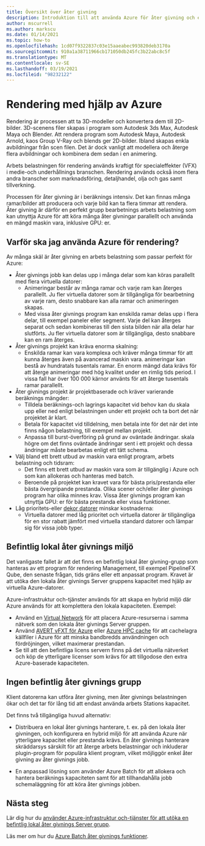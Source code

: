 ```yaml
---
title: Översikt över åter givning
description: Introduktion till att använda Azure för åter givning och en översikt över Azure Batch åter givnings funktioner
author: mscurrell
ms.author: markscu
ms.date: 01/14/2021
ms.topic: how-to
ms.openlocfilehash: 1cd07f9322837c03e15aaeabec993820deb3170a
ms.sourcegitcommit: 910a1a38711966cb171050db245fc3b22abc8c5f
ms.translationtype: MT
ms.contentlocale: sv-SE
ms.lasthandoff: 03/19/2021
ms.locfileid: "98232122"
---
```

# <a name="rendering-using-azure"></a>Rendering med hjälp av Azure

Rendering är processen att ta 3D-modeller och konvertera dem till 2D-bilder. 3D-scenens filer skapas i program som Autodesk 3ds Max, Autodesk Maya och Blender.  Att rendera program som Autodesk Maya, Autodesk Arnold, kaos Group V-Ray och blends ger 2D-bilder.  Ibland skapas enkla avbildningar från scen filen. Det är dock vanligt att modellera och återge flera avbildningar och kombinera dem sedan i en animering.

Arbets belastningen för rendering används kraftigt för specialeffekter (VFX) i medie-och underhållnings branschen. Rendering används också inom flera andra branscher som marknadsföring, detaljhandel, olja och gas samt tillverkning.

Processen för åter givning är i beräknings intensiv. Det kan finnas många ramar/bilder att producera och varje bild kan ta flera timmar att rendera.  Åter givning är därför en perfekt grupp bearbetnings arbets belastning som kan utnyttja Azure för att köra många åter givningar parallellt och använda en mängd maskin vara, inklusive GPU: er.

## <a name="why-use-azure-for-rendering"></a>Varför ska jag använda Azure för rendering?

Av många skäl är åter givning en arbets belastning som passar perfekt för Azure:

* Åter givnings jobb kan delas upp i många delar som kan köras parallellt med flera virtuella datorer:
  * Animeringar består av många ramar och varje ram kan återges parallellt.  Ju fler virtuella datorer som är tillgängliga för bearbetning av varje ram, desto snabbare kan alla ramar och animeringen skapas.
  * Med vissa åter givnings program kan enskilda ramar delas upp i flera delar, till exempel paneler eller segment.  Varje del kan återges separat och sedan kombineras till den sista bilden när alla delar har slutförts.  Ju fler virtuella datorer som är tillgängliga, desto snabbare kan en ram återges.
* Åter givnings projekt kan kräva enorma skalning:
  * Enskilda ramar kan vara komplexa och kräver många timmar för att kunna återges även på avancerad maskin vara. animeringar kan bestå av hundratals tusentals ramar.  En enorm mängd data krävs för att återge animeringar med hög kvalitet under en rimlig tids period.  I vissa fall har över 100 000 kärnor använts för att återge tusentals ramar parallellt.
* Åter givnings projekt är projektbaserade och kräver varierande beräknings mängder:
  * Tilldela beräknings-och lagrings kapacitet vid behov kan du skala upp eller ned enligt belastningen under ett projekt och ta bort det när projektet är klart.
  * Betala för kapacitet vid tilldelning, men betala inte för det när det inte finns någon belastning, till exempel mellan projekt.
  * Anpassa till burst-överföring på grund av oväntade ändringar. skala högre om det finns oväntade ändringar sent i ett projekt och dessa ändringar måste bearbetas enligt ett tätt schema.
* Välj bland ett brett utbud av maskin vara enligt program, arbets belastning och tidsram:
  * Det finns ett brett utbud av maskin vara som är tillgänglig i Azure och som kan allokeras och hanteras med batch.
  * Beroende på projektet kan kravet vara för bästa pris/prestanda eller bästa övergripande prestanda.  Olika scener och/eller åter givnings program har olika minnes krav.  Vissa åter givnings program kan utnyttja GPU: er för bästa prestanda eller vissa funktioner. 
* Låg prioritets-eller [dekor datorer](https://azure.microsoft.com/pricing/spot/) minskar kostnaderna:
  * Virtuella datorer med låg prioritet och virtuella datorer är tillgängliga för en stor rabatt jämfört med virtuella standard datorer och lämpar sig för vissa jobb typer.
  
## <a name="existing-on-premises-rendering-environment"></a>Befintlig lokal åter givnings miljö

Det vanligaste fallet är att det finns en befintlig lokal åter givning-grupp som hanteras av ett program för rendering Management, till exempel PipelineFX Qube, den senaste frågan, tids gräns eller ett anpassat program.  Kravet är att utöka den lokala åter givnings Server gruppens kapacitet med hjälp av virtuella Azure-datorer.

Azure-infrastruktur och-tjänster används för att skapa en hybrid miljö där Azure används för att komplettera den lokala kapaciteten. Exempel:

* Använd en [Virtual Network](../virtual-network/virtual-networks-overview.md) för att placera Azure-resurserna i samma nätverk som den lokala åter givnings Server gruppen.
* Använd [AVERT vFXT för Azure](../avere-vfxt/avere-vfxt-overview.md) eller [Azure HPC cache](../hpc-cache/hpc-cache-overview.md) för att cachelagra källfiler i Azure för att minska bandbredds användningen och fördröjningen, vilket maximerar prestandan.
* Se till att den befintliga licens servern finns på det virtuella nätverket och köp de ytterligare licenser som krävs för att tillgodose den extra Azure-baserade kapaciteten.

## <a name="no-existing-render-farm"></a>Ingen befintlig åter givnings grupp

Klient datorerna kan utföra åter givning, men åter givnings belastningen ökar och det tar för lång tid att endast använda arbets Stations kapacitet.

Det finns två tillgängliga huvud alternativ:

* Distribuera en lokal åter givnings hanterare, t. ex. på den lokala åter givningen, och konfigurera en hybrid miljö för att använda Azure när ytterligare kapacitet eller prestanda krävs. En åter givnings hanterare skräddarsys särskilt för att återge arbets belastningar och inkluderar plugin-program för populära klient program, vilket möjliggör enkel åter givning av åter givnings jobb.

* En anpassad lösning som använder Azure Batch för att allokera och hantera beräknings kapaciteten samt för att tillhandahålla jobb schemaläggning för att köra åter givnings jobben.

## <a name="next-steps"></a>Nästa steg

 Lär dig hur du [använder Azure-infrastruktur och-tjänster för att utöka en befintlig lokal åter givnings Server grupp](https://azure.microsoft.com/solutions/high-performance-computing/rendering/).

Läs mer om hur du [Azure Batch åter givnings funktioner](batch-rendering-functionality.md).
